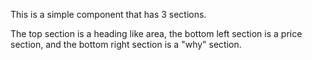 This is a simple component that has 3 sections.

The top section is a heading like area, the bottom left section is a price section, and the bottom right section is a "why" section.
